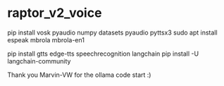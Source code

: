 # raptor_v2_voice

pip install vosk pyaudio numpy datasets pyaudio pyttsx3
sudo apt install espeak mbrola mbrola-en1

pip install gtts edge-tts speechrecognition langchain
pip install -U langchain-community

Thank you Marvin-VW for the ollama code start :)